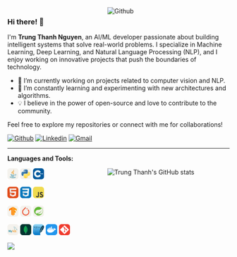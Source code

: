 
<!-- Any image aligned to the right. Beware the width -->
<img width="55%" align="right" alt="Github" src="https://raw.githubusercontent.com/onimur/.github/master/.resources/git-header.svg" />

### Hi there! 👋

I'm **Trung Thanh Nguyen**, an AI/ML developer passionate about building intelligent systems that solve real-world problems. I specialize in Machine Learning, Deep Learning, and Natural Language Processing (NLP), and I enjoy working on innovative projects that push the boundaries of technology. 

- 🔭 I’m currently working on projects related to computer vision and NLP.
- 🌱 I’m constantly learning and experimenting with new architectures and algorithms.
- 💡 I believe in the power of open-source and love to contribute to the community.

Feel free to explore my repositories or connect with me for collaborations!

[![Github](https://img.shields.io/badge/-Github-000?style=flat&logo=Github&logoColor=white)](https://github.com/trungtndev)
[![Linkedin](https://img.shields.io/badge/-LinkedIn-blue?style=flat&logo=Linkedin&logoColor=white)]()
[![Gmail](https://img.shields.io/badge/-Gmail-c14438?style=flat&logo=Gmail&logoColor=white)](mailto:)

---

**Languages and Tools:** 

<div style="margin-right: 10px>
  <a href="https://github.com/trungtndev">
      <img width="55%" align="right" alt="Trung Thanh's GitHub stats" src="https://github-readme-stats.vercel.app/api?username=trungtndev&show_icons=true&hide_border=true&bg_color=EDEDED" />
  </a>
  
  <code><img width="5%" src="https://github.com/tandpfun/skill-icons/blob/main/icons/Java-Light.svg"></code>
  <code><img width="5%" src="https://github.com/tandpfun/skill-icons/blob/main/icons/Python-Light.svg"></code>
  <code><img width="5%" src="https://github.com/tandpfun/skill-icons/blob/main/icons/CPP.svg"></code>
  <br />
  
  <code><img width="5%" src="https://github.com/tandpfun/skill-icons/blob/main/icons/HTML.svg"></code>
  <code><img width="5%" src="https://github.com/tandpfun/skill-icons/blob/main/icons/CSS.svg"></code>
  <code><img width="5%" src="https://github.com/tandpfun/skill-icons/blob/main/icons/JavaScript.svg"></code>
  <br />
  
  <code><img width="5%" src="https://github.com/tandpfun/skill-icons/blob/main/icons/TensorFlow-Light.svg"></code>
  <code><img width="5%" src="https://github.com/tandpfun/skill-icons/blob/main/icons/PyTorch-Light.svg"></code>
  <code><img width="5%" src="https://github.com/tandpfun/skill-icons/blob/main/icons/Spring-Light.svg"></code>
  <br />
  
  <code><img width="5%" src="https://github.com/tandpfun/skill-icons/blob/main/icons/MySQL-Light.svg"></code>
  <code><img width="5%" src="https://github.com/tandpfun/skill-icons/blob/main/icons/MongoDB.svg"></code>
  <code><img width="5%" src="https://github.com/tandpfun/skill-icons/blob/main/icons/SQLite.svg"></code>
  <code><img width="5%" src="https://github.com/tandpfun/skill-icons/blob/main/icons/Docker.svg"></code>
  <code><img width="5%" src="https://github.com/tandpfun/skill-icons/blob/main/icons/Git.svg"></code>
  <br />
   

</div>



[![](https://visitcount.itsvg.in/api?id=trungtndev&icon=6&color=0)](https://visitcount.itsvg.in)


